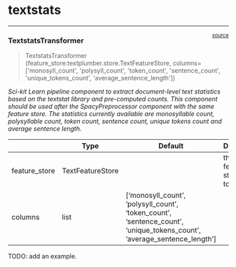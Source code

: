 # textstats


<!-- WARNING: THIS FILE WAS AUTOGENERATED! DO NOT EDIT! -->

------------------------------------------------------------------------

<a
href="https://github.com/polsci/textplumber/blob/main/textplumber/textstats.py#L13"
target="_blank" style="float:right; font-size:smaller">source</a>

### TextstatsTransformer

>  TextstatsTransformer (feature_store:textplumber.store.TextFeatureStore,
>                            columns=['monosyll_count', 'polysyll_count',
>                            'token_count', 'sentence_count',
>                            'unique_tokens_count', 'average_sentence_length'])

*Sci-kit Learn pipeline component to extract document-level text
statistics based on the textstat library and pre-computed counts. This
component should be used after the SpacyPreprocessor component with the
same feature store. The statistics currently available are monosyllable
count, polysyllable count, token count, sentence count, unique tokens
count and average sentence length.*

<table>
<colgroup>
<col style="width: 6%" />
<col style="width: 25%" />
<col style="width: 34%" />
<col style="width: 34%" />
</colgroup>
<thead>
<tr>
<th></th>
<th><strong>Type</strong></th>
<th><strong>Default</strong></th>
<th><strong>Details</strong></th>
</tr>
</thead>
<tbody>
<tr>
<td>feature_store</td>
<td>TextFeatureStore</td>
<td></td>
<td>the feature store to use</td>
</tr>
<tr>
<td>columns</td>
<td>list</td>
<td>[‘monosyll_count’, ‘polysyll_count’, ‘token_count’,
‘sentence_count’, ‘unique_tokens_count’, ‘average_sentence_length’]</td>
<td></td>
</tr>
</tbody>
</table>

TODO: add an example.
